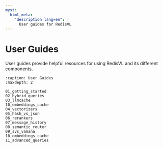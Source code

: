 ```yaml
---
myst:
  html_meta:
    "description lang=en": |
      User guides for RedisVL
---
```


# User Guides
User guides provide helpful resources for using RedisVL and its different components.

```{toctree}
:caption: User Guides
:maxdepth: 2

01_getting_started
02_hybrid_queries
03_llmcache
10_embeddings_cache
04_vectorizers
05_hash_vs_json
06_rerankers
07_message_history
08_semantic_router
09_svs_vamana
10_embeddings_cache
11_advanced_queries
```